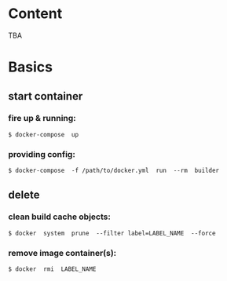 

# Content

TBA




# Basics


## start container

### fire up & running:
```
$ docker-compose  up
```

### providing config:
```
$ docker-compose  -f /path/to/docker.yml  run  --rm  builder
```


## delete

### clean build cache objects:
```
$ docker  system  prune  --filter label=LABEL_NAME  --force
```

### remove image container(s):
```
$ docker  rmi  LABEL_NAME
```


